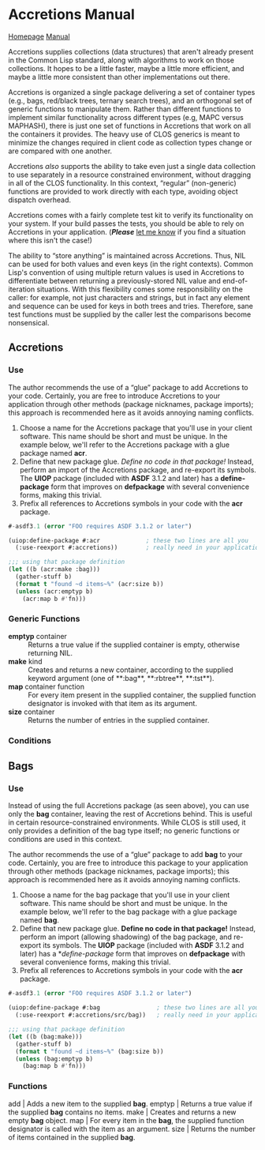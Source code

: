 Accretions Manual
=================

[Homepage][home] [Manual][manual]

Accretions supplies collections (data structures) that aren't already
present in the Common Lisp standard, along with algorithms to work on
those collections.  It hopes to be a little faster, maybe a little
more efficient, and maybe a little more consistent than other
implementations out there.

Accretions is organized a single package delivering a set of container
types (e.g., bags, red/black trees, ternary search trees), and an
orthogonal set of generic functions to manipulate them.  Rather
than different functions to implement similar functionality across
different types (e.g, MAPC versus MAPHASH), there is just one set
of functions in Accretions that work on all the containers it provides.
The heavy use of CLOS generics is meant to minimize the changes
required in client code as collection types change or are compared with
one another.

Accretions _also_ supports the ability to take even just a single
data collection to use separately in a resource constrained
environment, without dragging in all of the CLOS functionality.
In this context, “regular” (non-generic) functions are provided
to work directly with each type, avoiding object dispatch overhead.

Accretions comes with a fairly complete test kit to verify its
functionality on your system.  If your build passes the tests,
you should be able to rely on Accretions in your application.
(**_Please_** [let me know][issues] if you find a situation where this
isn't the case!)

The ability to “store anything” is maintained across Accretions.
Thus, NIL can be used for both values and even keys (in the right
contexts).  Common Lisp's convention of using multiple return values
is used in Accretions to differentiate between returning a
previously-stored NIL value and end-of-iteration situations.  With
this flexibility comes some responsibility on the caller: for example,
not just characters and strings, but in fact any element and sequence
can be used for keys in both trees and tries.  Therefore, sane test
functions must be supplied by the caller lest the comparisons become
nonsensical.

[home]:    https://krz8.github.io/accretions          "Accretions Homepage"
[manual]:  https://krz8.github.io/accretions/manual   "Accretions Manual"
[issues]:  https://github.com/krz8/accretions/issues  "Accretions Issues"



Accretions
----------

### Use

The author recommends the use of a “glue” package to add Accretions to
your code.  Certainly, you are free to introduce Accretions to your
application through other methods (package nicknames, package
imports); this approach is recommended here as it avoids annoying
naming conflicts.

1. Choose a name for the Accretions package that you'll use in your
   client software.  This name should be short and must be unique.
   In the example below, we'll refer to the Accretions package with
   a glue package named **acr**.
1. Define that new package glue.  _Define no code in that package!_
   Instead, perform an import of the Accretions package,
   and re-export its symbols.  The **UIOP** package (included with
   **ASDF** 3.1.2 and later) has a **define-package** form that improves
   on **defpackage** with several convenience forms, making this trivial.
1. Prefix all references to Accretions symbols in your code with the
   **acr** package.

```lisp
#-asdf3.1 (error "FOO requires ASDF 3.1.2 or later")

(uiop:define-package #:acr             ; these two lines are all you
  (:use-reexport #:accretions))        ; really need in your application

;;; using that package definition
(let ((b (acr:make :bag)))
  (gather-stuff b)
  (format t "found ~d items~%" (acr:size b))
  (unless (acr:emptyp b)
    (acr:map b #'fn)))
```


### Generic Functions

<dl>
  <dt><b>emptyp</b> container</dt>
  <dd>Returns a true value if the supplied container is empty,
  otherwise returning NIL.</dd>

  <dt><b>make</b> kind</dt>
  <dd>Creates and returns a new container, according to the
  supplied keyword argument (one of **:bag**, **:rbtree**,
  **:tst**).</dd>

  <dt><b>map</b> container function</dt>
  <dd>For every item present in the supplied container, the supplied
  function designator is invoked with that item as its argument.</dd>

  <dt><b>size</b> container</dt>
  <dd>Returns the number of entries in the supplied container.</dd>
</dl>



### Conditions




Bags
----

### Use

Instead of using the full Accretions package (as seen above), you
can use only the **bag** container, leaving the rest of Accretions
behind.  This is useful in certain resource-constrained environments.
While CLOS is still used, it only provides a definition of the bag
type itself; no generic functions or conditions are used in this
context.

The author recommends the use of a “glue” package to add **bag** to
your code.  Certainly, you are free to introduce this package to your
application through other methods (package nicknames, package
imports); this approach is recommended here as it avoids annoying
naming conflicts.

1. Choose a name for the bag package that you'll use in your
   client software.  This name should be short and must be unique.
   In the example below, we'll refer to the bag package with
   a glue package named **bag**.
1. Define that new package glue.  **Define no code in that package!**
   Instead, perform an import (allowing shadowing) of the bag package,
   and re-export its symbols.  The **UIOP** package (included with
   **ASDF** 3.1.2 and later) has a **define-package* form that improves
   on **defpackage** with several convenience forms, making this trivial.
1. Prefix all references to Accretions symbols in your code with the
   **acr** package.

```lisp
#-asdf3.1 (error "FOO requires ASDF 3.1.2 or later")

(uiop:define-package #:bag                ; these two lines are all you
  (:use-reexport #:accretions/src/bag))   ; really need in your application

;;; using that package definition
(let ((b (bag:make)))
  (gather-stuff b)
  (format t "found ~d items~%" (bag:size b))
  (unless (bag:emptyp b)
    (bag:map b #'fn)))
```

### Functions

add | Adds a new item to the supplied **bag**.
emptyp | Returns a true value if the supplied **bag** contains no items.
make | Creates and returns a new empty **bag** object.
map | For every item in the **bag**, the supplied function designator is called with the item as an argument.
size | Returns the number of items contained in the supplied **bag**.

